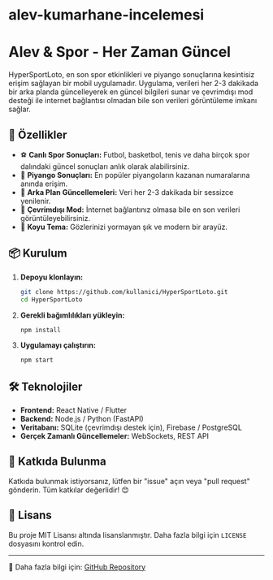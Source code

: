 # alev-kumarhane-incelemesi
# Alev & Spor - Her Zaman Güncel

HyperSportLoto, en son spor etkinlikleri ve piyango sonuçlarına kesintisiz erişim sağlayan bir mobil uygulamadır. Uygulama, verileri her 2-3 dakikada bir arka planda güncelleyerek en güncel bilgileri sunar ve çevrimdışı mod desteği ile internet bağlantısı olmadan bile son verileri görüntüleme imkanı sağlar.

## 🚀 Özellikler
- ⚽ **Canlı Spor Sonuçları:** Futbol, basketbol, tenis ve daha birçok spor dalındaki güncel sonuçları anlık olarak alabilirsiniz.
- 🎰 **Piyango Sonuçları:** En popüler piyangoların kazanan numaralarına anında erişim.
- 🔄 **Arka Plan Güncellemeleri:** Veri her 2-3 dakikada bir sessizce yenilenir.
- 📶 **Çevrimdışı Mod:** İnternet bağlantınız olmasa bile en son verileri görüntüleyebilirsiniz.
- 🌙 **Koyu Tema:** Gözlerinizi yormayan şık ve modern bir arayüz.

## 📦 Kurulum
1. **Depoyu klonlayın:**
   ```bash
   git clone https://github.com/kullanici/HyperSportLoto.git
   cd HyperSportLoto
   ```
2. **Gerekli bağımlılıkları yükleyin:**
   ```bash
   npm install
   ```
3. **Uygulamayı çalıştırın:**
   ```bash
   npm start
   ```

## 🛠️ Teknolojiler
- **Frontend:** React Native / Flutter
- **Backend:** Node.js / Python (FastAPI)
- **Veritabanı:** SQLite (çevrimdışı destek için), Firebase / PostgreSQL
- **Gerçek Zamanlı Güncellemeler:** WebSockets, REST API

## 📌 Katkıda Bulunma
Katkıda bulunmak istiyorsanız, lütfen bir "issue" açın veya "pull request" gönderin. Tüm katkılar değerlidir! 😊

## 📄 Lisans
Bu proje MIT Lisansı altında lisanslanmıştır. Daha fazla bilgi için `LICENSE` dosyasını kontrol edin.

---

🔗 Daha fazla bilgi için: [GitHub Repository](https://github.com/kullanici/HyperSportLoto)
